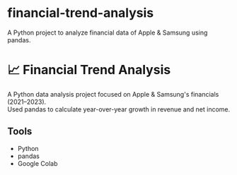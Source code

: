 # financial-trend-analysis
A Python project to analyze financial data of Apple &amp; Samsung using pandas.
# 📈 Financial Trend Analysis

A Python data analysis project focused on Apple & Samsung's financials (2021–2023).  
Used pandas to calculate year-over-year growth in revenue and net income.

## Tools
- Python
- pandas
- Google Colab
